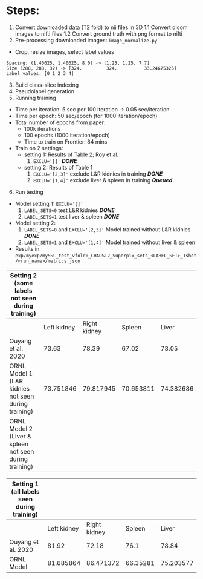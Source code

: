 # Steps:

1. Convert downloaded data (T2 fold) to nii files in 3D
  1.1 Convert dicom images to nifti files
  1.2 Convert ground truth with png format to nifti
2. Pre-processing downloaded images: `image_normalize.py`
  * Crop, resize images, select label values
  ```
  Spacing: (1.40625, 1.40625, 8.0) -> [1.25, 1.25, 7.7]
  Size (288, 288, 32) -> [324.         324.          33.24675325]
  Label values: [0 1 2 3 4]
  ```
3. Build class-slice indexing
4. Pseudolabel generation
5. Running training
  * Time per iteration: 5 sec per 100 iteration -> 0.05 sec/iteration
  * Time per epoch: 50 sec/epoch (for 1000 iteration/epoch)
  * Total number of epochs from paper:
    * 100k iterations
    * 100 epochs (1000 iteration/epoch)
    * Time to train on Frontier: 84 mins
  * Train on 2 settings:
    * setting 1: Results of Table 2; Roy et al.
      1. `EXCLU='[]'`  ***DONE***
    * setting 2: Results of Table 1
      1. `EXCLU='[2,3]'` exclude L&R kidnies in training ***DONE***
      2. `EXCLU='[1,4]'` exclude liver & spleen in training ***Queued***
6. Run testing
  * Model setting 1: `EXCLU='[]'`
    1. `LABEL_SETS=0` test L&R kidnies ***DONE***
    2. `LABEL_SETS=1` test liver & spleen ***DONE***
  * Model setting 2: 
    1. `LABEL_SETS=0` and `EXCLU='[2,3]'` Model trained without L&R kidnies ***DONE***
    2. `LABEL_SETS=1` and `EXCLU='[1,4]'` Model trained without liver & spleen
  * Results in `exp/myexp/mySSL_test_vfold0_CHAOST2_Superpix_sets_<LABEL_SET>_1shot/<run_name>/metrics.json`

| Setting 2 (some labels not seen during training)         |               |              |               |           |
|----------------------------------------------------------|---------------|--------------|---------------|-----------|
|                                                          | Left kidney   | Right kidney | Spleen        | Liver     |
| Ouyang et al. 2020                                       | 73.63         | 78.39        | 67.02         | 73.05     |
| ORNL Model 1 (L&R kidnies   not seen during training)    | 73.751846     | 79.817945    | 70.653811     | 74.382686 |
| ORNL Model 2 (Liver &   spleen not seen during training) |               |              |               |           |

| Setting 1 (all   labels seen during training)            |               |              |               |           |
|----------------------------------------------------------|---------------|--------------|---------------|-----------|
|                                                          | Left kidney   | Right kidney | Spleen        | Liver     |
| Ouyang et al. 2020                                       | 81.92         | 72.18        | 76.1          | 78.84     |
| ORNL Model                                               | 81.685864     | 86.471372    | 66.35281      | 75.203577 |


